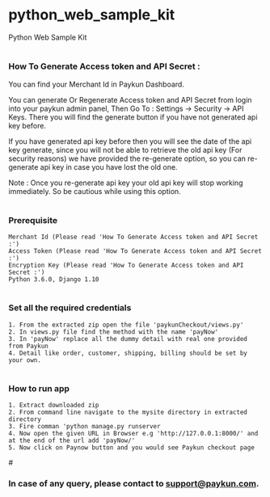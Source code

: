 # python_web_sample_kit
Python Web Sample Kit
# <h3>How To Generate Access token and API Secret :</h3>
You can find your Merchant Id in Paykun Dashboard.

You can generate Or Regenerate Access token and API Secret from login into your paykun admin panel, Then Go To : Settings -> Security -> API Keys. There you will find the generate button if you have not generated api key before.

If you have generated api key before then you will see the date of the api key generate, since you will not be able to retrieve the old api key (For security reasons) we have provided the re-generate option, so you can re-generate api key in case you have lost the old one.

Note : Once you re-generate api key your old api key will stop working immediately. So be cautious while using this option.

# <h3>Prerequisite</h3>
    Merchant Id (Please read 'How To Generate Access token and API Secret :')
    Access Token (Please read 'How To Generate Access token and API Secret :')
    Encryption Key (Please read 'How To Generate Access token and API Secret :')
    Python 3.6.0, Django 1.10

# <h3>Set all the required credentials</h3>
    1. From the extracted zip open the file 'paykunCheckout/views.py'
    2. In views.py file find the method with the name 'payNow'
    3. In 'payNow' replace all the dummy detail with real one provided from Paykun
    4. Detail like order, customer, shipping, billing should be set by your own.
    
# <h3>How to run app</h3>
    1. Extract downloaded zip
    2. From command line navigate to the mysite directory in extracted directory
    3. Fire comman 'python manage.py runserver
    4. Now open the given URL in Browser e.g 'http://127.0.0.1:8000/' and at the end of the url add 'payNow/'
    5. Now click on Paynow button and you would see Paykun checkout page
  
#<h3> In case of any query, please contact to support@paykun.com.</h3>